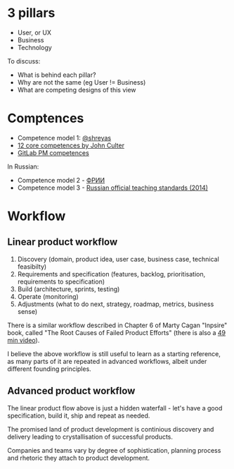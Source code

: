 3 pillars
=========

- User, or UX
- Business
- Technology

To discuss:

- What is behind each pillar?
- Why are not the same (eg User != Business)
- What are competing designs of this view

Comptences
==========

- Competence model 1: [@shreyas](https://twitter.com/shreyas/status/1282690821335027713?s=20)
- [12 core competences by John Culter](https://medium.com/@johnpcutler/12-core-competencies-for-product-managers-8d5744f91bd)
- [GitLab PM competences](https://about.gitlab.com/handbook/product/product-manager-role/product-CDF-competencies/)

In Russian:

- Competence model 2 - [ФРИИ](https://s3.skills.iidf.ru/skills-production-storage/posters/IIDF_white_poster_print.pdf) 
- Competence model 3 - [Russian official teaching standards (2014)](http://fgosvo.ru/uploadfiles/profstandart/06.012.pdf)



Workflow
========

Linear product workflow
-----------------------

1. Discovery (domain, product idea, user case, business case, technical feasibilty)
2. Requirements and specification (features, backlog, prioritisation, requirements to specification)
3. Build (architecture, sprints, testing)
4. Operate (monitoring)
5. Adjustments (what to do next, strategy, roadmap, metrics, business sense)

There is a similar workflow described in Chapter 6 of Marty Cagan "Inpsire" book, 
called "The Root Causes of Failed Product Efforts" 
(there is also a [49 min video](https://www.youtube.com/watch?v=9dccd8lihpQ)).

I believe the above workflow is still useful to learn as a starting reference, 
as many parts of it are repeated in advanced workflows, 
albeit under different founding principles.

Advanced product workflow
-------------------------
 
The linear product flow above is just a hidden waterfall - let's have a good specification,
build it, ship and repeat as needed.

The promised land of product development is continious discovery and delivery
leading to crystallisation of successful products. 

Companies and teams vary by degree of sophistication, planning process and rhetoric they attach 
to product development.
